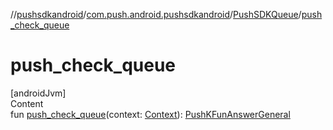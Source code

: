 //[pushsdkandroid](../../index.md)/[com.push.android.pushsdkandroid](../index.md)/[PushSDKQueue](index.md)/[push_check_queue](push_check_queue.md)



# push_check_queue  
[androidJvm]  
Content  
fun [push_check_queue](push_check_queue.md)(context: [Context](https://developer.android.com/reference/kotlin/android/content/Context.html)): [PushKFunAnswerGeneral](../../com.push.android.pushsdkandroid.core/-push-k-fun-answer-general/index.md)  



